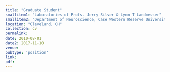 ```yaml
---
title: "Graduate Student"
smallitem1: "Laboratories of Profs. Jerry Silver & Lynn T Landmesser"
smallitem2: "Department of Neuroscience, Case Western Reserve University"
location: "Cleveland, OH"
collection: cv
permalink:
date: 2010-08-01
date2: 2017-11-10
venue: 
pubtype: 'position'
link: 
pdf: 
---
```

